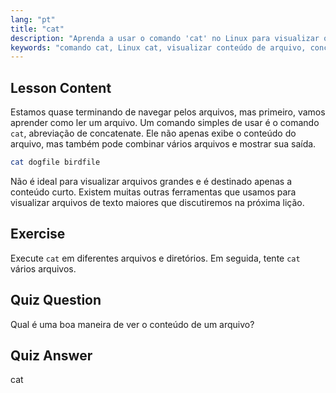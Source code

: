```yaml
---
lang: "pt"
title: "cat"
description: "Aprenda a usar o comando 'cat' no Linux para visualizar o conteúdo de arquivos e concatenar arquivos. Um guia para iniciantes sobre comandos básicos do Linux."
keywords: "comando cat, Linux cat, visualizar conteúdo de arquivo, concatenar arquivos, comandos Linux, Linux para iniciantes, tutorial Linux, guia Linux"
---
```


## Lesson Content

Estamos quase terminando de navegar pelos arquivos, mas primeiro, vamos aprender como ler um arquivo. Um comando simples de usar é o comando `cat`, abreviação de concatenate. Ele não apenas exibe o conteúdo do arquivo, mas também pode combinar vários arquivos e mostrar sua saída.

```bash
cat dogfile birdfile
```

Não é ideal para visualizar arquivos grandes e é destinado apenas a conteúdo curto. Existem muitas outras ferramentas que usamos para visualizar arquivos de texto maiores que discutiremos na próxima lição.

## Exercise

Execute `cat` em diferentes arquivos e diretórios. Em seguida, tente `cat` vários arquivos.

## Quiz Question

Qual é uma boa maneira de ver o conteúdo de um arquivo?

## Quiz Answer

cat
